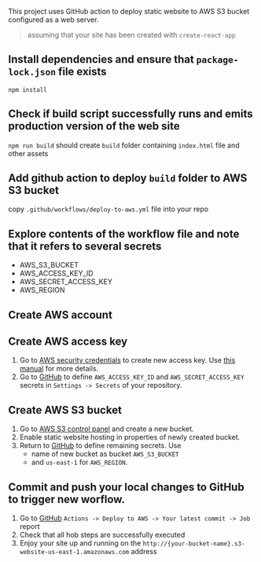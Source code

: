 This project uses GitHub action to deploy static website to AWS S3 bucket configured as a web server.

> assuming that your site has been created with `create-react-app`

## Install dependencies and ensure that `package-lock.json` file exists

`npm install`

## Check if build script successfully runs and emits production version of the web site

`npm run build` should create `build` folder containing `index.html` file and other assets

## Add github action to deploy `build` folder to AWS S3 bucket

copy `.github/workflows/deploy-to-aws.yml` file into your repo

## Explore contents of the workflow file and note that it refers to several secrets

* AWS_S3_BUCKET
* AWS_ACCESS_KEY_ID
* AWS_SECRET_ACCESS_KEY
* AWS_REGION

## Create AWS account

## Create AWS access key

1. Go to [AWS security credentials](https://console.aws.amazon.com/iam/home?region=us-east-1#/security_credentials) to create new access key. Use [this manual](https://docs.aws.amazon.com/general/latest/gr/managing-aws-access-keys.html) for more details.
2. Go to [GitHub](https://github.com) to define `AWS_ACCESS_KEY_ID` and `AWS_SECRET_ACCESS_KEY` secrets in `Settings -> Secrets` of your repository.

## Create AWS S3 bucket

1. Go to [AWS S3 control panel](https://s3.console.aws.amazon.com/s3/buckets) and create a new bucket.
2. Enable static website hosting in properties of newly created bucket.
3. Return to [GitHub](https://github.com) to define remaining secrets. Use
    * name of new bucket as bucket `AWS_S3_BUCKET`
    * and `us-east-1` for `AWS_REGION`.

## Commit and push your local changes to GitHub to trigger new worflow.

1. Go to [GitHub](https://github.com) `Actions -> Deploy to AWS -> Your latest commit -> Job` report
2. Check that all hob steps are successfully executed
3. Enjoy your site up and running on the `http://{your-bucket-name}.s3-website-us-east-1.amazonaws.com` address
